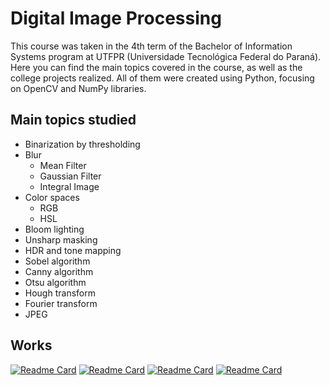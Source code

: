 # Digital Image Processing
This course was taken in the 4th term of the Bachelor of Information Systems program at UTFPR (Universidade Tecnológica Federal do Paraná).<br>
Here you can find the main topics covered in the course, as well as the college projects realized.
All of them were created using Python, focusing on OpenCV and NumPy libraries.

## Main topics studied
- Binarization by thresholding
- Blur
  - Mean Filter
  - Gaussian Filter
  - Integral Image
- Color spaces
  - RGB
  - HSL
- Bloom lighting
- Unsharp masking
- HDR and tone mapping
- Sobel algorithm
- Canny algorithm
- Otsu algorithm
- Hough transform
- Fourier transform
- JPEG

## Works

[![Readme Card](https://github-readme-stats.vercel.app/api/pin/?username=teowch&repo=rice-counter&theme=midnight-purple)](https://github.com/teowch/rice-counter)
[![Readme Card](https://github-readme-stats.vercel.app/api/pin/?username=teowch&repo=blur-techniques&theme=midnight-purple)](https://github.com/teowch/blur-techniques)
[![Readme Card](https://github-readme-stats.vercel.app/api/pin/?username=teowch&repo=bloom&theme=midnight-purple)](https://github.com/teowch/bloom)
[![Readme Card](https://github-readme-stats.vercel.app/api/pin/?username=teowch&repo=rice-counter-improved&theme=midnight-purple)](https://github.com/teowch/rice-counter-improved)
